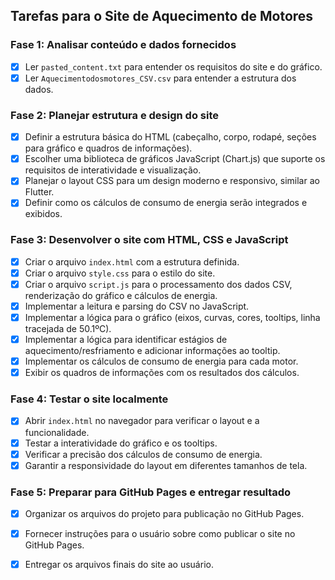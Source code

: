## Tarefas para o Site de Aquecimento de Motores

### Fase 1: Analisar conteúdo e dados fornecidos
- [x] Ler `pasted_content.txt` para entender os requisitos do site e do gráfico.
- [x] Ler `Aquecimentodosmotores_CSV.csv` para entender a estrutura dos dados.

### Fase 2: Planejar estrutura e design do site
- [x] Definir a estrutura básica do HTML (cabeçalho, corpo, rodapé, seções para gráfico e quadros de informações).
- [x] Escolher uma biblioteca de gráficos JavaScript (Chart.js) que suporte os requisitos de interatividade e visualização.
- [x] Planejar o layout CSS para um design moderno e responsivo, similar ao Flutter.
- [x] Definir como os cálculos de consumo de energia serão integrados e exibidos.

### Fase 3: Desenvolver o site com HTML, CSS e JavaScript
- [x] Criar o arquivo `index.html` com a estrutura definida.
- [x] Criar o arquivo `style.css` para o estilo do site.
- [x] Criar o arquivo `script.js` para o processamento dos dados CSV, renderização do gráfico e cálculos de energia.
- [x] Implementar a leitura e parsing do CSV no JavaScript.
- [x] Implementar a lógica para o gráfico (eixos, curvas, cores, tooltips, linha tracejada de 50.1ºC).
- [x] Implementar a lógica para identificar estágios de aquecimento/resfriamento e adicionar informações ao tooltip.
- [x] Implementar os cálculos de consumo de energia para cada motor.
- [x] Exibir os quadros de informações com os resultados dos cálculos.

### Fase 4: Testar o site localmente
- [x] Abrir `index.html` no navegador para verificar o layout e a funcionalidade.
- [x] Testar a interatividade do gráfico e os tooltips.
- [x] Verificar a precisão dos cálculos de consumo de energia.
- [x] Garantir a responsividade do layout em diferentes tamanhos de tela.

### Fase 5: Preparar para GitHub Pages e entregar resultado
- [x] Organizar os arquivos do projeto para publicação no GitHub Pages.
- [x] Fornecer instruções para o usuário sobre como publicar o site no GitHub Pages.
- [x] Entregar os arquivos finais do site ao usuário.


